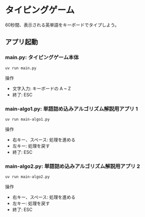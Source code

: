 # タイピングゲーム

60秒間、表示される英単語をキーボードでタイプしよう。

## アプリ起動

### main.py: タイピングゲーム本体

```shell
uv run main.py
```

操作

- 文字入力: キーボードの A ~ Z
- 終了: ESC

### main-algo1.py: 単語詰め込みアルゴリズム解説用アプリ 1

```shell
uv run main-algo1.py
```

操作

- 右キー、スペース: 処理を進める
- 左キー: 処理を戻す
- 終了: ESC

### main-algo2.py: 単語詰め込みアルゴリズム解説用アプリ 2

```shell
uv run main-algo2.py
```

操作

- 右キー、スペース: 処理を進める
- 左キー: 処理を戻す
- 終了: ESC

